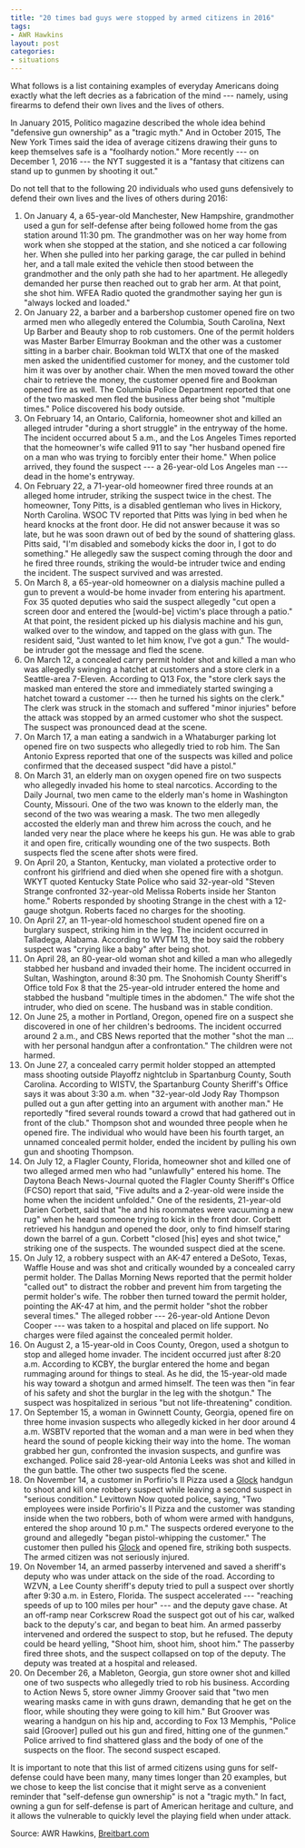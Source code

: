 ```yaml
---
title: "20 times bad guys were stopped by armed citizens in 2016"
tags:
- AWR Hawkins
layout: post
categories:
- situations
---
```


What follows is a list containing examples of everyday Americans doing exactly what the left decries as a fabrication of the mind --- namely, using firearms to defend their own lives and the lives of others.

In January 2015, Politico magazine described the whole idea behind "defensive gun ownership" as a "tragic myth." And in October 2015, The New York Times said the idea of average citizens drawing their guns to keep themselves safe is a "foolhardy notion." More recently --- on December 1, 2016 --- the NYT suggested it is a "fantasy that citizens can stand up to gunmen by shooting it out."

Do not tell that to the following 20 individuals who used guns defensively to defend their own lives and the lives of others during 2016:

1. On January 4, a 65-year-old Manchester, New Hampshire, grandmother used a gun for self-defense after being followed home from the gas station around 11:30 pm. The grandmother was on her way home from work when she stopped at the station, and she noticed a car following her. When she pulled into her parking garage, the car pulled in behind her, and a tall male exited the vehicle then stood between the grandmother and the only path she had to her apartment. He allegedly demanded her purse then reached out to grab her arm. At that point, she shot him. WFEA Radio quoted the grandmother saying her gun is "always locked and loaded."
2. On January 22, a barber and a barbershop customer opened fire on two armed men who allegedly entered the Columbia, South Carolina, Next Up Barber and Beauty shop to rob customers. One of the permit holders was Master Barber Elmurray Bookman and the other was a customer sitting in a barber chair. Bookman told WLTX that one of the masked men asked the unidentified customer for money, and the customer told him it was over by another chair. When the men moved toward the other chair to retrieve the money, the customer opened fire and Bookman opened fire as well. The Columbia Police Department reported that one of the two masked men fled the business after being shot "multiple times." Police discovered his body outside.
3. On February 14, an Ontario, California, homeowner shot and killed an alleged intruder "during a short struggle" in the entryway of the home. The incident occurred about 5 a.m., and the Los Angeles Times reported that the homeowner's wife called 911 to say "her husband opened fire on a man who was trying to forcibly enter their home." When police arrived, they found the suspect --- a 26-year-old Los Angeles man --- dead in the home's entryway.
4. On February 22, a 71-year-old homeowner fired three rounds at an alleged home intruder, striking the suspect twice in the chest. The homeowner, Tony Pitts, is a disabled gentleman who lives in Hickory, North Carolina. WSOC TV reported that Pitts was lying in bed when he heard knocks at the front door. He did not answer because it was so late, but he was soon drawn out of bed by the sound of shattering glass. Pitts said, "I'm disabled and somebody kicks the door in, I got to do something." He allegedly saw the suspect coming through the door and he fired three rounds, striking the would-be intruder twice and ending the incident. The suspect survived and was arrested.
5. On March 8, a 65-year-old homeowner on a dialysis machine pulled a gun to prevent a would-be home invader from entering his apartment. Fox 35 quoted deputies who said the suspect allegedly "cut open a screen door and entered the \[would-be\] victim's place through a patio." At that point, the resident picked up his dialysis machine and his gun, walked over to the window, and tapped on the glass with gun. The resident said, "Just wanted to let him know, I've got a gun." The would-be intruder got the message and fled the scene.
6. On March 12, a concealed carry permit holder shot and killed a man who was allegedly swinging a hatchet at customers and a store clerk in a Seattle-area 7-Eleven. According to Q13 Fox, the "store clerk says the masked man entered the store and immediately started swinging a hatchet toward a customer --- then he turned his sights on the clerk." The clerk was struck in the stomach and suffered "minor injuries" before the attack was stopped by an armed customer who shot the suspect. The suspect was pronounced dead at the scene.
7. On March 17, a man eating a sandwich in a Whataburger parking lot opened fire on two suspects who allegedly tried to rob him. The San Antonio Express reported that one of the suspects was killed and police confirmed that the deceased suspect "did have a pistol."
8. On March 31, an elderly man on oxygen opened fire on two suspects who allegedly invaded his home to steal narcotics. According to the Daily Journal, two men came to the elderly man's home in Washington County, Missouri. One of the two was known to the elderly man, the second of the two was wearing a mask. The two men allegedly accosted the elderly man and threw him across the couch, and he landed very near the place where he keeps his gun. He was able to grab it and open fire, critically wounding one of the two suspects. Both suspects fled the scene after shots were fired.
9. On April 20, a Stanton, Kentucky, man violated a protective order to confront his girlfriend and died when she opened fire with a shotgun. WKYT quoted Kentucky State Police who said 32-year-old "Steven Strange confronted 32-year-old Melissa Roberts inside her Stanton home." Roberts responded by shooting Strange in the chest with a 12-gauge shotgun. Roberts faced no charges for the shooting.
10. On April 27, an 11-year-old homeschool student opened fire on a burglary suspect, striking him in the leg. The incident occurred in Talladega, Alabama. According to WVTM 13, the boy said the robbery suspect was "crying like a baby" after being shot.
11. On April 28, an 80-year-old woman shot and killed a man who allegedly stabbed her husband and invaded their home. The incident occurred in Sultan, Washington, around 8:30 pm. The Snohomish County Sheriff's Office told Fox 8 that the 25-year-old intruder entered the home and stabbed the husband "multiple times in the abdomen." The wife shot the intruder, who died on scene. The husband was in stable condition.
12. On June 25, a mother in Portland, Oregon, opened fire on a suspect she discovered in one of her children's bedrooms. The incident occurred around 2 a.m., and CBS News reported that the mother "shot the man ... with her personal handgun after a confrontation." The children were not harmed.
13. On June 27, a concealed carry permit holder stopped an attempted mass shooting outside Playoffz nightclub in Spartanburg County, South Carolina. According to WISTV, the Spartanburg County Sheriff's Office says it was about 3:30 a.m. when "32-year-old Jody Ray Thompson pulled out a gun after getting into an argument with another man." He reportedly "fired several rounds toward a crowd that had gathered out in front of the club." Thompson shot and wounded three people when he opened fire. The individual who would have been his fourth target, an unnamed concealed permit holder, ended the incident by pulling his own gun and shooting Thompson.
14. On July 12, a Flagler County, Florida, homeowner shot and killed one of two alleged armed men who had "unlawfully" entered his home. The Daytona Beach News-Journal quoted the Flagler County Sheriff's Office (FCSO) report that said, "Five adults and a 2-year-old were inside the home when the incident unfolded." One of the residents, 21-year-old Darien Corbett, said that "he and his roommates were vacuuming a new rug" when he heard someone trying to kick in the front door. Corbett retrieved his handgun and opened the door, only to find himself staring down the barrel of a gun. Corbett "closed \[his\] eyes and shot twice," striking one of the suspects. The wounded suspect died at the scene.
15. On July 12, a robbery suspect with an AK-47 entered a DeSoto, Texas, Waffle House and was shot and critically wounded by a concealed carry permit holder. The Dallas Morning News reported that the permit holder "called out" to distract the robber and prevent him from targeting the permit holder's wife. The robber then turned toward the permit holder, pointing the AK-47 at him, and the permit holder "shot the robber several times." The alleged robber --- 26-year-old Antione Devon Cooper --- was taken to a hospital and placed on life support. No charges were filed against the concealed permit holder.
16. On August 2, a 15-year-old in Coos County, Oregon, used a shotgun to stop and alleged home invader. The incident occurred just after 8:20 a.m. According to KCBY, the burglar entered the home and began rummaging around for things to steal. As he did, the 15-year-old made his way toward a shotgun and armed himself. The teen was then "in fear of his safety and shot the burglar in the leg with the shotgun." The suspect was hospitalized in serious "but not life-threatening" condition.
17. On September 15, a woman in Gwinnett County, Georgia, opened fire on three home invasion suspects who allegedly kicked in her door around 4 a.m. WSBTV reported that the woman and a man were in bed when they heard the sound of people kicking their way into the home. The woman grabbed her gun, confronted the invasion suspects, and gunfire was exchanged. Police said 28-year-old Antonia Leeks was shot and killed in the gun battle. The other two suspects fled the scene.
18. On November 14, a customer in Porfirio's II Pizza used a [Glock](https://us.glock.com/) handgun to shoot and kill one robbery suspect while leaving a second suspect in "serious condition." Levittown Now quoted police, saying, "Two employees were inside Porfirio's II Pizza and the customer was standing inside when the two robbers, both of whom were armed with handguns, entered the shop around 10 p.m." The suspects ordered everyone to the ground and allegedly "began pistol-whipping the customer." The customer then pulled his [Glock](https://us.glock.com/) and opened fire, striking both suspects. The armed citizen was not seriously injured.
19. On November 14, an armed passerby intervened and saved a sheriff's deputy who was under attack on the side of the road. According to WZVN, a Lee County sheriff's deputy tried to pull a suspect over shortly after 9:30 a.m. in Estero, Florida. The suspect accelerated --- "reaching speeds of up to 100 miles per hour" --- and the deputy gave chase. At an off-ramp near Corkscrew Road the suspect got out of his car, walked back to the deputy's car, and began to beat him. An armed passerby intervened and ordered the suspect to stop, but he refused. The deputy could be heard yelling, "Shoot him, shoot him, shoot him." The passerby fired three shots, and the suspect collapsed on top of the deputy. The deputy was treated at a hospital and released.
20. On December 26, a Mableton, Georgia, gun store owner shot and killed one of two suspects who allegedly tried to rob his business. According to Action News 5, store owner Jimmy Groover said that "two men wearing masks came in with guns drawn, demanding that he get on the floor, while shouting they were going to kill him." But Groover was wearing a handgun on his hip and, according to Fox 13 Memphis, "Police said \[Groover\] pulled out his gun and fired, hitting one of the gunmen." Police arrived to find shattered glass and the body of one of the suspects on the floor. The second suspect escaped.

It is important to note that this list of armed citizens using guns for self-defense could have been many, many times longer than 20 examples, but we chose to keep the list concise that it might serve as a convenient reminder that "self-defense gun ownership" is not a "tragic myth." In fact, owning a gun for self-defense is part of American heritage and culture, and it allows the vulnerable to quickly level the playing field when under attack.

Source: AWR Hawkins, [Breitbart.com](https://www.breitbart.com/2nd-amendment/2016/12/29/20-times-bad-guys-guns-stopped-armed-citizens-2016/)
